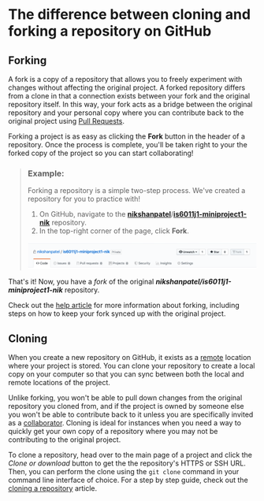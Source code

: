 # The difference between cloning and forking a repository on GitHub

## **Forking**

A fork is a copy of a repository that allows you to freely experiment with changes without affecting the original project. A forked repository differs from a clone in that a connection exists between your fork and the original repository itself. In this way, your fork acts as a bridge between the original repository and your personal copy where you can contribute back to the original project using [Pull Requests](https://help.github.com/articles/about-pull-requests).

Forking a project is as easy as clicking the  **Fork**  button in the header of a repository. Once the process is complete, you'll be taken right to your the forked copy of the project so you can start collaborating!

> ### Example:
>Forking a repository is a simple two-step process. We've created a repository for you to practice with!
>1.  On GitHub, navigate to the  **[nikshanpatel](https://github.com/nikshanpatel)**/**[is6011j1-miniproject1-nik](https://github.com/nikshanpatel/is6011j1-miniproject1-nik)** repository.
>2.  In the top-right corner of the page, click  **Fork**.
>
  >  ![Fork button](/section-3/fork-vs-clone.png)   

That's it! Now, you have a  _fork_  of the original **_nikshanpatel/is6011j1-miniproject1-nik_** repository.

Check out the  [help article](https://help.github.com/articles/fork-a-repo) for more information about forking, including steps on how to keep your fork synced up with the original project.

## **Cloning**

When you create a new repository on GitHub, it exists as a  [remote](https://help.github.com/articles/about-remote-repositories) location where your project is stored. You can clone your repository to create a local copy on your computer so that you can sync between both the local and remote locations of the project.

Unlike forking, you won't be able to pull down changes from the original repository you cloned from, and if the project is owned by someone else you won't be able to contribute back to it unless you are specifically invited as a [collaborator](https://help.github.com/articles/permission-levels-for-a-user-account-repository). Cloning is ideal for instances when you need a way to quickly get your own copy of a repository where you may not be contributing to the original project.

To clone a repository, head over to the main page of a project and click the _Clone or download_ button to get the the repository's HTTPS or SSH URL. Then, you can perform the clone using the `git clone` command in your command line interface of choice. For a step by step guide, check out the [cloning a repository](https://help.github.com/articles/cloning-a-repository/) article.
